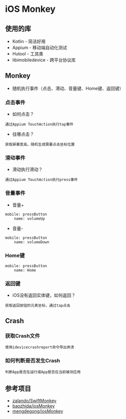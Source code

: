 # iOS Monkey

## 使用的库
- Kotlin - 简洁好用
- Appium - 移动端自动化测试
- Hutool - 工具类
- libimobiledevice - 跨平台协议库

## Monkey
- 随机执行事件（点击、滑动、音量键、Home键、返回键）

### 点击事件
- 如何点击？
```text
通过Appium TouchAction执行tap事件
```

- 往哪点击？
```text
获取屏幕宽高，随机生成需要点击坐标位置
```


### 滑动事件
- 滑动执行滑动？
```
通过Appium TouchAction执行press事件
```

### 音量事件
- 音量+
```
mobile: pressButton
    name: volumeUp
```

- 音量-
```
mobile: pressButton
    name: volumeDown
```

### Home键
```
mobile: pressButton
    name: Home
```

### 返回键
- iOS没有返回实体键，如何返回？
```text
获取返回按钮的元素坐标，通过tap点击
```

## Crash

### 获取Crash文件
```text
使用idevicecrashreport命令导出奔溃
```

### 如何判断是否发生Crash
```text
判断App是否在运行或App是否在当前被测应用
```

## 参考项目
- [zalando/SwiftMonkey](https://github.com/zalando/SwiftMonkey)
- [baozhida/iosMonkey](https://github.com/baozhida/iosMonkey)
- [mengdegong/iosMonkey](https://github.com/mengdegong/iosMonkey)